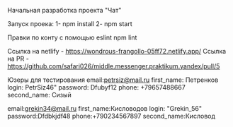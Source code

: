 Начальная разработка проекта "Чат"

Запуск проека:
1- npm install
2- npm start

Правки по конту с помощью eslint
npm lint

Ссылка на netlify - https://wondrous-frangollo-05ff72.netlify.app/
Ссылка на PR - https://github.com/safari026/middle.messenger.praktikum.yandex/pull/5

Юзеры для тестирования
email:petrsiz@mail.ru
first_name: Петренков
login: PetrSiz46"
password: Dfubyf12
phone: +79657488667
second_name: Сизый

email:grekin34@mail.ru
first_name:Кисловодов
login: "Grekin_56"
password:Dfdbkjdf48
phone:+790234567897
second_name:Кисловод